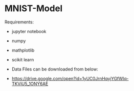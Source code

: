 # MNIST-Model
Requirements:
+ jupyter notebook
+ numpy
+ mathplotlib
+ scikit learn

+ Data Files can be downloaded from below:
- https://drive.google.com/open?id=1yUC0JrnHqyjYGfWlq-TKViU5_1ONY6AE
